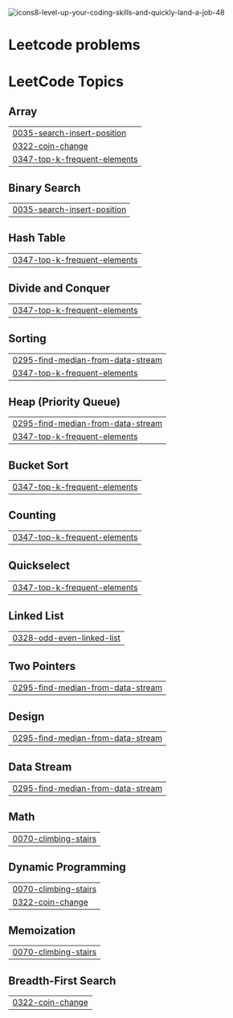 ![icons8-level-up-your-coding-skills-and-quickly-land-a-job-48](https://github.com/user-attachments/assets/6b001204-5653-41c7-93a9-da8de1183984)
# **Leetcode problems**

<!---LeetCode Topics Start-->
# LeetCode Topics
## Array
|  |
| ------- |
| [0035-search-insert-position](https://github.com/yazanedali/LeetCode/tree/master/0035-search-insert-position) |
| [0322-coin-change](https://github.com/yazanedali/LeetCode/tree/master/0322-coin-change) |
| [0347-top-k-frequent-elements](https://github.com/yazanedali/LeetCode/tree/master/0347-top-k-frequent-elements) |
## Binary Search
|  |
| ------- |
| [0035-search-insert-position](https://github.com/yazanedali/LeetCode/tree/master/0035-search-insert-position) |
## Hash Table
|  |
| ------- |
| [0347-top-k-frequent-elements](https://github.com/yazanedali/LeetCode/tree/master/0347-top-k-frequent-elements) |
## Divide and Conquer
|  |
| ------- |
| [0347-top-k-frequent-elements](https://github.com/yazanedali/LeetCode/tree/master/0347-top-k-frequent-elements) |
## Sorting
|  |
| ------- |
| [0295-find-median-from-data-stream](https://github.com/yazanedali/LeetCode/tree/master/0295-find-median-from-data-stream) |
| [0347-top-k-frequent-elements](https://github.com/yazanedali/LeetCode/tree/master/0347-top-k-frequent-elements) |
## Heap (Priority Queue)
|  |
| ------- |
| [0295-find-median-from-data-stream](https://github.com/yazanedali/LeetCode/tree/master/0295-find-median-from-data-stream) |
| [0347-top-k-frequent-elements](https://github.com/yazanedali/LeetCode/tree/master/0347-top-k-frequent-elements) |
## Bucket Sort
|  |
| ------- |
| [0347-top-k-frequent-elements](https://github.com/yazanedali/LeetCode/tree/master/0347-top-k-frequent-elements) |
## Counting
|  |
| ------- |
| [0347-top-k-frequent-elements](https://github.com/yazanedali/LeetCode/tree/master/0347-top-k-frequent-elements) |
## Quickselect
|  |
| ------- |
| [0347-top-k-frequent-elements](https://github.com/yazanedali/LeetCode/tree/master/0347-top-k-frequent-elements) |
## Linked List
|  |
| ------- |
| [0328-odd-even-linked-list](https://github.com/yazanedali/LeetCode/tree/master/0328-odd-even-linked-list) |
## Two Pointers
|  |
| ------- |
| [0295-find-median-from-data-stream](https://github.com/yazanedali/LeetCode/tree/master/0295-find-median-from-data-stream) |
## Design
|  |
| ------- |
| [0295-find-median-from-data-stream](https://github.com/yazanedali/LeetCode/tree/master/0295-find-median-from-data-stream) |
## Data Stream
|  |
| ------- |
| [0295-find-median-from-data-stream](https://github.com/yazanedali/LeetCode/tree/master/0295-find-median-from-data-stream) |
## Math
|  |
| ------- |
| [0070-climbing-stairs](https://github.com/yazanedali/LeetCode/tree/master/0070-climbing-stairs) |
## Dynamic Programming
|  |
| ------- |
| [0070-climbing-stairs](https://github.com/yazanedali/LeetCode/tree/master/0070-climbing-stairs) |
| [0322-coin-change](https://github.com/yazanedali/LeetCode/tree/master/0322-coin-change) |
## Memoization
|  |
| ------- |
| [0070-climbing-stairs](https://github.com/yazanedali/LeetCode/tree/master/0070-climbing-stairs) |
## Breadth-First Search
|  |
| ------- |
| [0322-coin-change](https://github.com/yazanedali/LeetCode/tree/master/0322-coin-change) |
<!---LeetCode Topics End-->